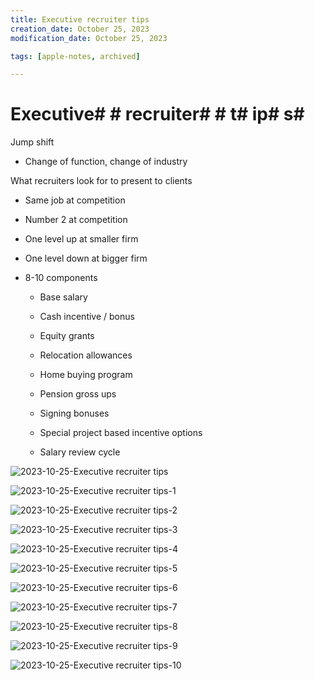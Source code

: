 ```yaml
---
title: Executive recruiter tips
creation_date: October 25, 2023
modification_date: October 25, 2023

tags: [apple-notes, archived]

---
```



# Executive#  # recruiter#  # t# ip# s# 

Jump shift 

-  Change of function, change of industry

What recruiters look for to present to clients 

- Same job at competition
- Number 2 at competition

- One level up at smaller firm

- One level down at bigger firm

- 8-10 components
	- Base salary 
	- Cash incentive / bonus
	- Equity grants 
	- Relocation allowances 
	- Home buying program 
	- Pension gross ups
	- Signing bonuses 
	- Special project based incentive options

	- Salary review cycle 

![2023-10-25-Executive recruiter tips](images/2023-10-25-Executive%20recruiter%20tips.png)

![2023-10-25-Executive recruiter tips-1](images/2023-10-25-Executive%20recruiter%20tips-1.png)

![2023-10-25-Executive recruiter tips-2](images/2023-10-25-Executive%20recruiter%20tips-2.png)

![2023-10-25-Executive recruiter tips-3](images/2023-10-25-Executive%20recruiter%20tips-3.png)

![2023-10-25-Executive recruiter tips-4](images/2023-10-25-Executive%20recruiter%20tips-4.png)

![2023-10-25-Executive recruiter tips-5](images/2023-10-25-Executive%20recruiter%20tips-5.png)

![2023-10-25-Executive recruiter tips-6](images/2023-10-25-Executive%20recruiter%20tips-6.png)

![2023-10-25-Executive recruiter tips-7](images/2023-10-25-Executive%20recruiter%20tips-7.png)

![2023-10-25-Executive recruiter tips-8](images/2023-10-25-Executive%20recruiter%20tips-8.png)

![2023-10-25-Executive recruiter tips-9](images/2023-10-25-Executive%20recruiter%20tips-9.png)

![2023-10-25-Executive recruiter tips-10](images/2023-10-25-Executive%20recruiter%20tips-10.png)

